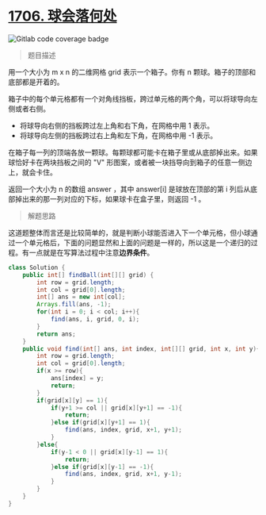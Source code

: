 # [1706. 球会落何处](https://leetcode.cn/problems/where-will-the-ball-fall/)

![Gitlab code coverage badge](https://img.shields.io/badge/难度-中等-yellow)

> 题目描述

用一个大小为 m x n 的二维网格 grid 表示一个箱子。你有 n 颗球。箱子的顶部和底部都是开着的。

箱子中的每个单元格都有一个对角线挡板，跨过单元格的两个角，可以将球导向左侧或者右侧。

- 将球导向右侧的挡板跨过左上角和右下角，在网格中用 1 表示。
- 将球导向左侧的挡板跨过右上角和左下角，在网格中用 -1 表示。

在箱子每一列的顶端各放一颗球。每颗球都可能卡在箱子里或从底部掉出来。如果球恰好卡在两块挡板之间的 "V" 形图案，或者被一块挡导向到箱子的任意一侧边上，就会卡住。

返回一个大小为 n 的数组 answer ，其中 answer[i] 是球放在顶部的第 i 列后从底部掉出来的那一列对应的下标，如果球卡在盒子里，则返回 -1 。

> 解题思路

这道题整体而言还是比较简单的，就是判断小球能否进入下一个单元格，但小球通过一个单元格后，下面的问题显然和上面的问题是一样的，所以这是一个递归的过程。有一点就是在写算法过程中注意**边界条件**。

```java
class Solution {
    public int[] findBall(int[][] grid) {
        int row = grid.length;
        int col = grid[0].length;
        int[] ans = new int[col];
        Arrays.fill(ans, -1);
        for(int i = 0; i < col; i++){
            find(ans, i, grid, 0, i);
        }
        return ans;
    }
    public void find(int[] ans, int index, int[][] grid, int x, int y){
        int row = grid.length;
        int col = grid[0].length;
        if(x >= row){
            ans[index] = y;
            return;
        }
        if(grid[x][y] == 1){
            if(y+1 >= col || grid[x][y+1] == -1){
                return;
            }else if(grid[x][y+1] == 1){
                find(ans, index, grid, x+1, y+1);
            }
        }else{
            if(y-1 < 0 || grid[x][y-1] == 1){
                return;
            }else if(grid[x][y-1] == -1){
                find(ans, index, grid, x+1, y-1);
            }
        }
    }
}
```

